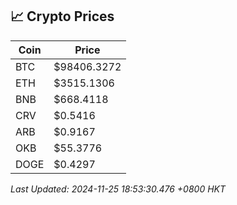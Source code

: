 ## 📈 Crypto Prices

| Coin | Price |
| ---- | ----- |
| BTC | $98406.3272 |
| ETH | $3515.1306 |
| BNB | $668.4118 |
| CRV | $0.5416 |
| ARB | $0.9167 |
| OKB | $55.3776 |
| DOGE | $0.4297 |

_Last Updated: 2024-11-25 18:53:30.476 +0800 HKT_